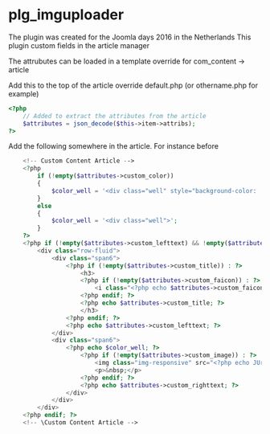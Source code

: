 # plg_imguploader

The plugin was created for the Joomla days 2016 in the Netherlands
This plugin custom fields in the article manager

The attrubutes can be loaded in a template override for com_content -> article

Add this to the top of the article override default.php (or othername.php for example)
```php
<?php
	// Added to extract the attributes from the article
	$attributes = json_decode($this->item->attribs);
?>
```
Add the following somewhere in the article. For instance before <div itemprop="articleBody">
```php
	<!-- Custom Content Article -->
	<?php
		if (!empty($attributes->custom_color))
		{
			$color_well = '<div class="well" style="background-color: ' . $attributes->custom_color . '">';
		}
		else
		{
			$color_well = '<div class="well">';
		}
	?>
	<?php if (!empty($attributes->custom_lefttext) && !empty($attributes->custom_righttext)) : ?>
		<div class="row-fluid">
			<div class="span6">
				<?php if (!empty($attributes->custom_title)) : ?>
					<h3>
					<?php if (!empty($attributes->custom_faicon)) : ?>
						<i class="<?php echo $attributes->custom_faicon; ?>"></i>
					<?php endif; ?>
					<?php echo $attributes->custom_title; ?>
					</h3>
				<?php endif; ?>
				<?php echo $attributes->custom_lefttext; ?>
			</div>
			<div class="span6">
				<?php echo $color_well; ?>
					<?php if (!empty($attributes->custom_image)) : ?>
						<img class="img-responsive" src="<?php echo JUri::root() . $attributes->custom_image; ?>">
						<p>&nbsp;</p>
					<?php endif; ?>
					<?php echo $attributes->custom_righttext; ?>
				</div>
			</div>
		</div>
	<?php endif; ?>
	<!-- \Custom Content Article -->
```
